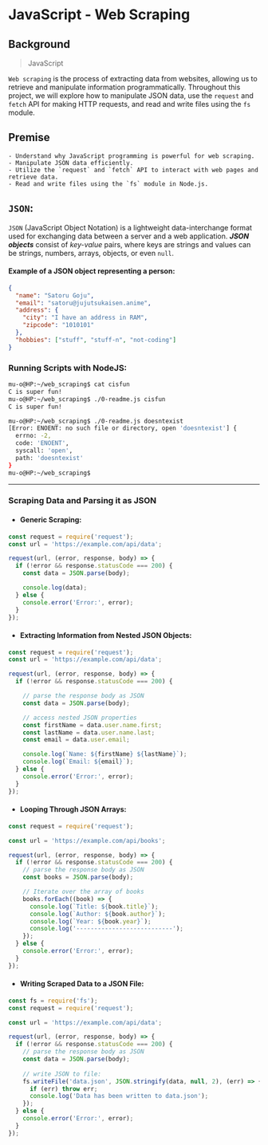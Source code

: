 # JavaScript - Web Scraping

## Background
> JavaScript  

`Web scraping` is the process of extracting data from websites, allowing us to retrieve and manipulate information programmatically. Throughout this project, we will explore how to manipulate JSON data, use the `request` and `fetch` API for making HTTP requests, and read and write files using the `fs` module.


## Premise
```
- Understand why JavaScript programming is powerful for web scraping.
- Manipulate JSON data efficiently.
- Utilize the `request` and `fetch` API to interact with web pages and retrieve data.
- Read and write files using the `fs` module in Node.js.
```


## `JSON`:

`JSON` (JavaScript Object Notation) is a lightweight data-interchange format used for exchanging data between a server and a web application. ***JSON objects*** consist of *key-value* pairs, where keys are strings and values can be strings, numbers, arrays, objects, or even `null`.

#### Example of a JSON object representing a person:

```json
{
  "name": "Satoru Goju",
  "email": "satoru@jujutsukaisen.anime",
  "address": {
    "city": "I have an address in RAM",
    "zipcode": "1010101"
  },
  "hobbies": ["stuff", "stuff-n", "not-coding"]
}
```

### Running Scripts with NodeJS:
```bash
mu-o@HP:~/web_scraping$ cat cisfun
C is super fun!
mu-o@HP:~/web_scraping$ ./0-readme.js cisfun
C is super fun!

mu-o@HP:~/web_scraping$ ./0-readme.js doesntexist
[Error: ENOENT: no such file or directory, open 'doesntexist'] {
  errno: -2,
  code: 'ENOENT',
  syscall: 'open',
  path: 'doesntexist'
}
mu-o@HP:~/web_scraping$
```

---
### Scraping Data and Parsing it as JSON

- #### Generic Scraping:
```javascript
const request = require('request');
const url = 'https://example.com/api/data';

request(url, (error, response, body) => {
  if (!error && response.statusCode === 200) {
    const data = JSON.parse(body);

    console.log(data);
  } else {
    console.error('Error:', error);
  }
});
```

- #### Extracting Information from Nested JSON Objects:

```javascript
const request = require('request');
const url = 'https://example.com/api/data';

request(url, (error, response, body) => {
  if (!error && response.statusCode === 200) {

    // parse the response body as JSON
    const data = JSON.parse(body);

    // access nested JSON properties
    const firstName = data.user.name.first;
    const lastName = data.user.name.last;
    const email = data.user.email;

    console.log(`Name: ${firstName} ${lastName}`);
    console.log(`Email: ${email}`);
  } else {
    console.error('Error:', error);
  }
});
```

- #### Looping Through JSON Arrays:

```javascript
const request = require('request');

const url = 'https://example.com/api/books';

request(url, (error, response, body) => {
  if (!error && response.statusCode === 200) {
    // parse the response body as JSON
    const books = JSON.parse(body);

    // Iterate over the array of books
    books.forEach((book) => {
      console.log(`Title: ${book.title}`);
      console.log(`Author: ${book.author}`);
      console.log(`Year: ${book.year}`);
      console.log('---------------------------');
    });
  } else {
    console.error('Error:', error);
  }
});
```

- #### Writing Scraped Data to a JSON File:

```javascript
const fs = require('fs');
const request = require('request');

const url = 'https://example.com/api/data';

request(url, (error, response, body) => {
  if (!error && response.statusCode === 200) {
    // parse the response body as JSON
    const data = JSON.parse(body);
    
    // write JSON to file:
    fs.writeFile('data.json', JSON.stringify(data, null, 2), (err) => {
      if (err) throw err;
      console.log('Data has been written to data.json');
    });
  } else {
    console.error('Error:', error);
  }
});
```
